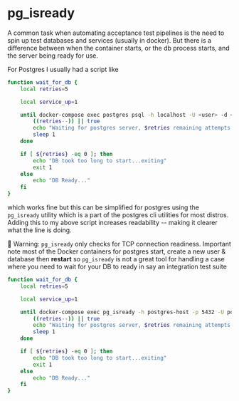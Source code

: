 # pg_isready
A common task when automating acceptance test pipelines is the need to spin up
test databases and services (usually in docker). But there is a difference between
when the container starts, or the db process starts, and the server being ready for use.

For Postgres I usually had a script like
```bash
function wait_for_db {
    local retries=5

    local service_up=1

    until docker-compose exec postgres psql -h localhost -U <user> -d <db> -c "select 1" > /dev/null 2>&1 || [ $retries -eq 0 ]; do
        ((retries--)) || true
        echo "Waiting for postgres server, $retries remaining attempts..."
        sleep 1
    done

    if [ ${retries} -eq 0 ]; then
        echo "DB took too long to start...exiting"
        exit 1
    else
        echo "DB Ready..."
    fi
}
```

which works fine but this can be simplified for postgres using the `pg_isready` utility which
is a part of the postgres cli utilities for most distros. Adding this to my above script increases readability --
making it clearer what the line is doing.


:rotating_light: Warning: `pg_isready` only checks for TCP connection
readiness. Important note most of the Docker containers for postgres start,
create a new user & database then **restart** so `pg_isready` is not a great tool
for handling a case where you need to wait for your DB to ready in say an integration test suite

```bash
function wait_for_db {
    local retries=5

    local service_up=1

    until docker-compose exec pg_isready -h postgres-host -p 5432 -U postgres || [ $retries -eq 0 ]; do
        ((retries--)) || true
        echo "Waiting for postgres server, $retries remaining attempts..."
        sleep 1
    done

    if [ ${retries} -eq 0 ]; then
        echo "DB took too long to start...exiting"
        exit 1
    else
        echo "DB Ready..."
    fi
}
```
